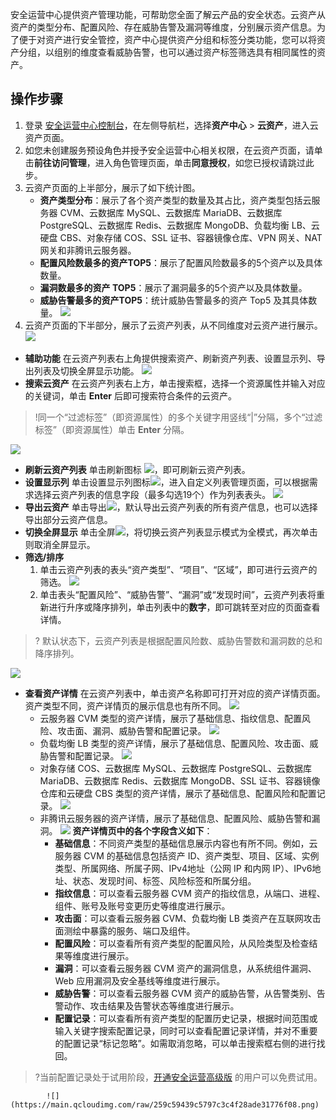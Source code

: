 安全运营中心提供资产管理功能，可帮助您全面了解云产品的安全状态。云资产从资产的类型分布、配置风险、存在威胁告警及漏洞等维度，分别展示资产信息。为了便于对资产进行安全管控，资产中心提供资产分组和标签分类功能，您可以将资产分组，以组别的维度查看威胁告警，也可以通过资产标签筛选具有相同属性的资产。

## 操作步骤
1. 登录 [安全运营中心控制台](https://console.cloud.tencent.com/ssav2/assets)，在左侧导航栏，选择**资产中心** > **云资产**，进入云资产页面。
2. 如您未创建服务预设角色并授予安全运营中心相关权限，在云资产页面，请单击**前往访问管理**，进入角色管理页面，单击**同意授权**，如您已授权请跳过此步。
3. 云资产页面的上半部分，展示了如下统计图。
	- **资产类型分布**：展示了各个资产类型的数量及其占比，资产类型包括云服务器 CVM、云数据库 MySQL、云数据库 MariaDB、云数据库 PostgreSQL、云数据库 Redis、云数据库 MongoDB、负载均衡 LB、云硬盘 CBS、对象存储 COS、SSL 证书、容器镜像仓库、VPN 网关、NAT 网关和非腾讯云服务器。
	- **配置风险数最多的资产TOP5**：展示了配置风险数最多的5个资产以及具体数量。
	- **漏洞数最多的资产 TOP5**：展示了漏洞最多的5个资产以及具体数量。
	- **威胁告警最多的资产TOP5**：统计威胁告警最多的资产 Top5 及其具体数量。
![](https://qcloudimg.tencent-cloud.cn/raw/f204dd223f4d45e80d20913f14a26699.png)
4. 云资产页面的下半部分，展示了云资产列表，从不同维度对云资产进行展示。
![](https://qcloudimg.tencent-cloud.cn/raw/dd2a4de72671c2ca5f52f2622f46ba0d.png)
 - **辅助功能** 
在云资产列表右上角提供搜索资产、刷新资产列表、设置显示列、导出列表及切换全屏显示功能。
![](https://main.qcloudimg.com/raw/25c64d5d39b400a858f5571d29a7c27f.png)
 - **搜索云资产**
在云资产列表右上方，单击搜索框，选择一个资源属性并输入对应的关键词，单击 **Enter** 后即可搜索符合条件的云资产。
>!同一个“过滤标签”（即资源属性）的多个关键字用竖线“|”分隔，多个“过滤标签”（即资源属性）单击 **Enter** 分隔。
>
![](https://qcloudimg.tencent-cloud.cn/raw/b9605972012f1c11ecfa7a812c3b3a1e.png)
 - **刷新云资产列表**
单击刷新图标 <img src= "https://main.qcloudimg.com/raw/7ebc758b02bd8690c885af3f7355e8d7.png" style="margin:0;">，即可刷新云资产列表。
 - **设置显示列**
单击设置显示列图标<img src= "https://main.qcloudimg.com/raw/28f2bfe46373d488d335fa9af4599747.png" style="margin:0;">，进入自定义列表管理页面，可以根据需求选择云资产列表的信息字段（最多勾选19个）作为列表表头。
![](https://qcloudimg.tencent-cloud.cn/raw/81ca7d1002df1419aeabe81f4a113441.png)
 - **导出云资产**
单击导出<img src= "https://main.qcloudimg.com/raw/5d6f28083f0484b4f0cb46b9c32717b5.png" style="margin:0;">，默认导出云资产列表的所有资产信息，也可以选择导出部分云资产信息。
 - **切换全屏显示**
单击全屏<img src= "https://main.qcloudimg.com/raw/8e4e975a89de9d70be4768661a6f535b.png" style="margin:0;">，将切换云资产列表显示模式为全模式，再次单击则取消全屏显示。
 - **筛选/排序**
    1. 单击云资产列表的表头“资产类型”、“项目”、“区域”，即可进行云资产的筛选。
![](https://qcloudimg.tencent-cloud.cn/raw/a45d8816dae785a6fe11b8a054c6ab23.png)
    2. 单击表头“配置风险”、“威胁告警”、“漏洞”或“发现时间”，云资产列表将重新进行升序或降序排列，单击列表中的**数字**，即可跳转至对应的页面查看详情。
>? 默认状态下，云资产列表是根据配置风险数、威胁告警数和漏洞数的总和降序排列。
>
![](https://qcloudimg.tencent-cloud.cn/raw/e22eaa816c0dc4b0fe12a49d1d8efb3a.png)
 - **查看资产详情**
在云资产列表中，单击资产名称即可打开对应的资产详情页面。资产类型不同，资产详情页的展示信息也有所不同。
![](https://qcloudimg.tencent-cloud.cn/raw/96bb43a07f00c1f3aa599373b8bea578.png)
	- 云服务器 CVM 类型的资产详情，展示了基础信息、指纹信息、配置风险、攻击面、漏洞、威胁告警和配置记录。
![](https://qcloudimg.tencent-cloud.cn/raw/124a46bac0b98a3caea92cebde0c2a8b.png)
	- 负载均衡 LB 类型的资产详情，展示了基础信息、配置风险、攻击面、威胁告警和配置记录。
![](https://qcloudimg.tencent-cloud.cn/raw/fd18499f1776c5077c8eef3dabc70ab3.png)
	- 对象存储 COS、云数据库 MySQL、云数据库 PostgreSQL、云数据库 MariaDB、云数据库 Redis、云数据库 MongoDB、SSL 证书、容器镜像仓库和云硬盘 CBS 类型的资产详情，展示了基础信息、配置风险和配置记录。
![](https://qcloudimg.tencent-cloud.cn/raw/43467fa76022c7d6c983b00f6b20b546.png)
	- 非腾讯云服务器的资产详情，展示了基础信息、配置风险、威胁告警和漏洞。
![](https://qcloudimg.tencent-cloud.cn/raw/40f0a695361975a0ac598c36fa846cdf.png)
		**资产详情页中的各个字段含义如下**：
		- **基础信息**：不同资产类型的基础信息展示内容也有所不同。例如，云服务器 CVM 的基础信息包括资产 ID、资产类型、项目、区域、实例类型、所属网络、所属子网、IPv4地址（公网 IP 和内网 IP）、IPv6地址、状态、发现时间、标签、风险标签和所属分组。
		- **指纹信息**：可以查看云服务器 CVM 资产的指纹信息，从端口、进程、组件、账号及账号变更历史等维度进行展示。
		- **攻击面**：可以查看云服务器 CVM、负载均衡 LB 类资产在互联网攻击面测绘中暴露的服务、端口及组件。
		- **配置风险**：可以查看所有资产类型的配置风险，从风险类型及检查结果等维度进行展示。
		- **漏洞**：可以查看云服务器 CVM 资产的漏洞信息，从系统组件漏洞、Web 应用漏洞及安全基线等维度进行展示。
		- **威胁告警**：可以查看云服务器 CVM 资产的威胁告警，从告警类别、告警动作、攻击结果及告警状态等维度进行展示。
		- **配置记录**：可以查看所有资产类型的配置历史记录，根据时间范围或输入关键字搜索配置记录，同时可以查看配置记录详情，并对不重要的配置记录“标记忽略”。如需取消忽略，可以单击搜索框右侧的进行找回。
>?当前配置记录处于试用阶段，[开通安全运营高级版](https://buy.cloud.tencent.com/soc) 的用户可以免费试用。
>
			![](https://main.qcloudimg.com/raw/259c59439c5797c3c4f28ade31776f08.png)

